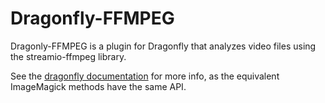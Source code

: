 Dragonfly-FFMPEG
================

Dragonly-FFMPEG is a plugin for Dragonfly that analyzes video files using the streamio-ffmpeg library.

See the [dragonfly documentation](http://markevans.github.com/dragonfly) for more info, as the equivalent ImageMagick methods have the same API.
